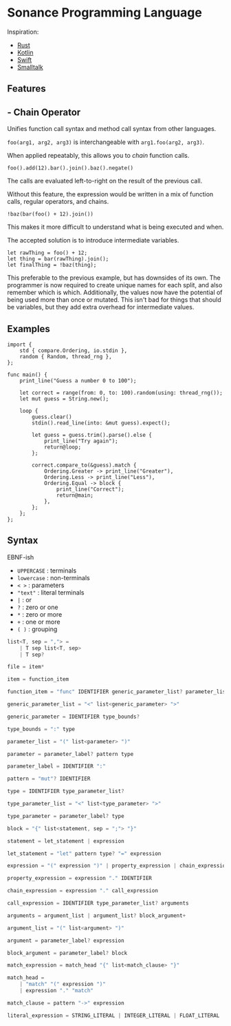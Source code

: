 # Sonance Programming Language

Inspiration:
- [Rust](https://www.rust-lang.org/)
- [Kotlin](https://kotlinlang.org/)
- [Swift](https://developer.apple.com/swift/)
- [Smalltalk](https://en.wikipedia.org/wiki/Smalltalk)


## Features 

## - Chain Operator

Unifies function call syntax and method call syntax from other languages.

`foo(arg1, arg2, arg3)` is interchangeable with `arg1.foo(arg2, arg3)`.

When applied repeatably, this allows you to *chain* function calls. 
```
foo().add(12).bar().join().baz().negate()
```
The calls are evaluated left-to-right on the result of the previous call.

Without this feature, the expression would be written in a mix of function calls, regular operators, and chains. 
```
!baz(bar(foo() + 12).join())
```
This makes it more difficult to understand what is being executed and when.


The accepted solution is to introduce intermediate variables. 
```
let rawThing = foo() + 12;
let thing = bar(rawThing).join();
let finalThing = !baz(thing);
```
This preferable to the previous example, but has downsides of its own. The programmer is now required to create unique names for each split, and also remember which is which. Additionally, the values now have the potential of being used more than once or mutated. This isn't bad for things that should be variables, but they add extra overhead for intermediate values.


## Examples

```
import {
    std { compare.Ordering, io.stdin }, 
    random { Random, thread_rng },
};

func main() {
    print_line("Guess a number 0 to 100");

    let correct = range(from: 0, to: 100).random(using: thread_rng());
    let mut guess = String.new();

    loop {
        guess.clear()
        stdin().read_line(into: &mut guess).expect();

        let guess = guess.trim().parse().else {
            print_line("Try again");
            return@loop;
        };

        correct.compare_to(&guess).match {
            Ordering.Greater -> print_line("Greater"),
            Ordering.Less -> print_line("Less"),
            Ordering.Equal -> block {
                print_line("Correct");
                return@main;
            },
        };
    };
};
```

## Syntax

EBNF-ish
- `UPPERCASE` : terminals 
- `lowercase` : non-terminals 
- `< >` : parameters
- `"text"` : literal terminals
- `|` : or
- `?` : zero or one
- `*` : zero or more
- `+` : one or more
- `( )` : grouping

```cs
list<T, sep = ","> = 
    | T sep list<T, sep>
    | T sep?

file = item*

item = function_item

function_item = "func" IDENTIFIER generic_parameter_list? parameter_list type block

generic_parameter_list = "<" list<generic_parameter> ">"

generic_parameter = IDENTIFIER type_bounds?

type_bounds = ":" type

parameter_list = "(" list<parameter> ")"

parameter = parameter_label? pattern type

parameter_label = IDENTIFIER ":"

pattern = "mut"? IDENTIFIER

type = IDENTIFIER type_parameter_list?

type_parameter_list = "<" list<type_parameter> ">"

type_parameter = parameter_label? type

block = "{" list<statement, sep = ";"> "}"

statement = let_statement | expression

let_statement = "let" pattern type? "=" expression

expression = "(" expression ")" | property_expression | chain_expression | call_expression | literal_expression

property_expression = expression "." IDENTIFIER 

chain_expression = expression "." call_expression

call_expression = IDENTIFIER type_parameter_list? arguments

arguments = argument_list | argument_list? block_argument+

argument_list = "(" list<argument> ")"

argument = parameter_label? expression

block_argument = parameter_label? block

match_expression = match_head "{" list<match_clause> "}"

match_head = 
    | "match" "(" expression ")"
    | expression "." "match"

match_clause = pattern "->" expression

literal_expression = STRING_LITERAL | INTEGER_LITERAL | FLOAT_LITERAL
```
